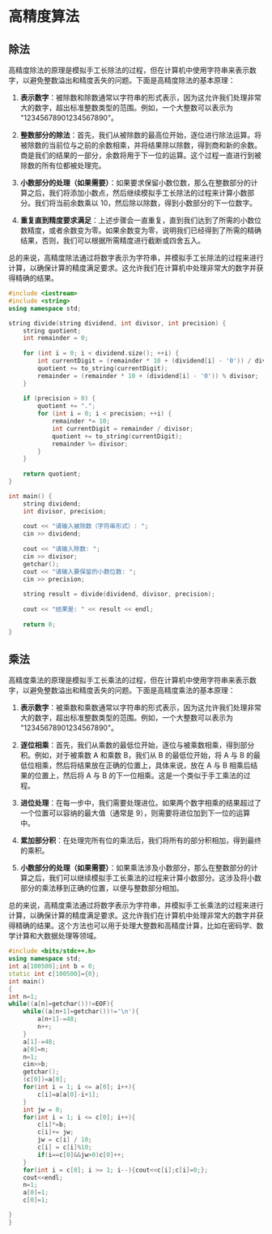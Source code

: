 # 高精度算法

## 除法

高精度除法的原理是模拟手工长除法的过程，但在计算机中使用字符串来表示数字，以避免整数溢出和精度丢失的问题。下面是高精度除法的基本原理：

1.  **表示数字**：被除数和除数通常以字符串的形式表示，因为这允许我们处理非常大的数字，超出标准整数类型的范围。例如，一个大整数可以表示为 "12345678901234567890"。

2.  **整数部分的除法**：首先，我们从被除数的最高位开始，逐位进行除法运算。将被除数的当前位与之前的余数相乘，并将结果除以除数，得到商和新的余数。商是我们的结果的一部分，余数将用于下一位的运算。这个过程一直进行到被除数的所有位都被处理完。

3.  **小数部分的处理（如果需要）**：如果要求保留小数位数，那么在整数部分的计算之后，我们将添加小数点，然后继续模拟手工长除法的过程来计算小数部分。我们将当前余数乘以 10，然后除以除数，得到小数部分的下一位数字。

4.  **重复直到精度要求满足**：上述步骤会一直重复，直到我们达到了所需的小数位数精度，或者余数变为零。如果余数变为零，说明我们已经得到了所需的精确结果，否则，我们可以根据所需精度进行截断或四舍五入。

总的来说，高精度除法通过将数字表示为字符串，并模拟手工长除法的过程来进行计算，以确保计算的精度满足要求。这允许我们在计算机中处理非常大的数字并获得精确的结果。

```cpp
#include <iostream>
#include <string>
using namespace std;

string divide(string dividend, int divisor, int precision) {
    string quotient;
    int remainder = 0;
    
    for (int i = 0; i < dividend.size(); ++i) {
        int currentDigit = (remainder * 10 + (dividend[i] - '0')) / divisor;
        quotient += to_string(currentDigit);
        remainder = (remainder * 10 + (dividend[i] - '0')) % divisor;
    }
    
    if (precision > 0) {
        quotient += ".";
        for (int i = 0; i < precision; ++i) {
            remainder *= 10;
            int currentDigit = remainder / divisor;
            quotient += to_string(currentDigit);
            remainder %= divisor;
        }
    }
    
    return quotient;
}

int main() {
    string dividend;
    int divisor, precision;
    
    cout << "请输入被除数（字符串形式）: ";
    cin >> dividend;
    
    cout << "请输入除数: ";
    cin >> divisor;
    getchar();
    cout << "请输入要保留的小数位数: ";
    cin >> precision;
    
    string result = divide(dividend, divisor, precision);
    
    cout << "结果是: " << result << endl;
    
    return 0;
}

```

## 乘法

高精度乘法的原理是模拟手工长乘法的过程，但在计算机中使用字符串来表示数字，以避免整数溢出和精度丢失的问题。下面是高精度乘法的基本原理：

1.  **表示数字**：被乘数和乘数通常以字符串的形式表示，因为这允许我们处理非常大的数字，超出标准整数类型的范围。例如，一个大整数可以表示为 "12345678901234567890"。

2.  **逐位相乘**：首先，我们从乘数的最低位开始，逐位与被乘数相乘，得到部分积。例如，对于被乘数 A 和乘数 B，我们从 B 的最低位开始，将 A 与 B 的最低位相乘，然后将结果放在正确的位置上，具体来说，放在 A 与 B 相乘后结果的位置上，然后将 A 与 B 的下一位相乘。这是一个类似于手工乘法的过程。

3.  **进位处理**：在每一步中，我们需要处理进位。如果两个数字相乘的结果超过了一个位置可以容纳的最大值（通常是 9），则需要将进位加到下一位的运算中。

4.  **累加部分积**：在处理完所有位的乘法后，我们将所有的部分积相加，得到最终的乘积。

5.  **小数部分的处理（如果需要）**：如果乘法涉及小数部分，那么在整数部分的计算之后，我们可以继续模拟手工长乘法的过程来计算小数部分。这涉及将小数部分的乘法移到正确的位置，以便与整数部分相加。

总的来说，高精度乘法通过将数字表示为字符串，并模拟手工长乘法的过程来进行计算，以确保计算的精度满足要求。这允许我们在计算机中处理非常大的数字并获得精确的结果。这个方法也可以用于处理大整数和高精度计算，比如在密码学、数学计算和大数据处理等领域。

```cpp
#include <bits/stdc++.h>
using namespace std;
int a[100500];int b = 0;
static int c[100500]={0};
int main()
{
int n=1;
while((a[n]=getchar())!=EOF){
    while((a[n+1]=getchar())!='\n'){
        a[n+1]-=48;
        n++;
    }
    a[1]-=48;
    a[0]=n;
    n=1;
    cin>>b;
    getchar();
    (c[0])=a[0];
    for(int i = 1; i <= a[0]; i++){
        c[i]=a[a[0]-i+1];
    }
    int jw = 0;
    for(int i = 1; i <= c[0]; i++){
        c[i]*=b;
        c[i]+= jw;
        jw = c[i] / 10;
        c[i] = c[i]%10;
        if(i==c[0]&&jw>0)c[0]++;
    }
    for(int i = c[0]; i >= 1; i--){cout<<c[i];c[i]=0;};
    cout<<endl;
    n=1;
    a[0]=1;
    c[0]=1;

}
}
```


